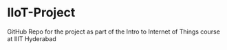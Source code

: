# IIoT-Project
GitHub Repo for the project as part of the Intro to Internet of Things course at IIIT Hyderabad
